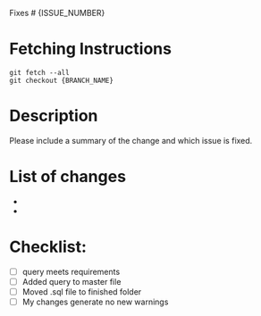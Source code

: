 Fixes # {ISSUE_NUMBER}

# Fetching Instructions
```shell
git fetch --all
git checkout {BRANCH_NAME}
```

# Description
Please include a summary of the change and which issue is fixed.

# List of changes
- 
- 

# Checklist:
- [ ] query meets requirements
- [ ] Added query to master file
- [ ] Moved .sql file to finished folder
- [ ] My changes generate no new warnings